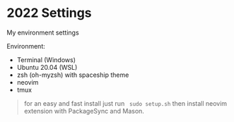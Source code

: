 # 2022 Settings
My environment settings

Environment: 
  - Terminal (Windows)
  - Ubuntu 20.04 (WSL)
  - zsh (oh-myzsh) with spaceship theme
  - neovim
  - tmux

> for an easy and fast install just run ``` sudo setup.sh``` then install neovim
extension with PackageSync and Mason.
